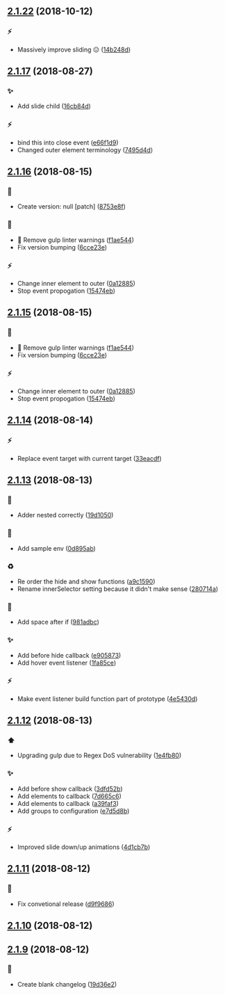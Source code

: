 ## [2.1.22](https://github.com/ButsAndCats/limelight/compare/v2.1.21...v2.1.22) (2018-10-12)


### :zap:

* Massively improve sliding :expressionless: ([14b248d](https://github.com/ButsAndCats/limelight/commit/14b248d))



## [2.1.17](https://github.com/ButsAndCats/limelight/compare/2.1.16...2.1.17) (2018-08-27)


### :sparkles:

* Add slide child ([16cb84d](https://github.com/ButsAndCats/limelight/commit/16cb84d))

### :zap:

* bind this into close event ([e66f1d9](https://github.com/ButsAndCats/limelight/commit/e66f1d9))
* Changed outer element terminology ([7495d4d](https://github.com/ButsAndCats/limelight/commit/7495d4d))



## [2.1.16](https://github.com/ButsAndCats/limelight/compare/2.1.14...2.1.16) (2018-08-15)


### :bookmark:

* Create version: null [patch] ([8753e8f](https://github.com/ButsAndCats/limelight/commit/8753e8f))

### :tropical_drink:

* :rotating_light: Remove gulp linter warnings ([f1ae544](https://github.com/ButsAndCats/limelight/commit/f1ae544))
* Fix version bumping ([6cce23e](https://github.com/ButsAndCats/limelight/commit/6cce23e))

### :zap:

* Change inner element to outer ([0a12885](https://github.com/ButsAndCats/limelight/commit/0a12885))
* Stop event propogation ([15474eb](https://github.com/ButsAndCats/limelight/commit/15474eb))



## [2.1.15](https://github.com/ButsAndCats/limelight/compare/2.1.14...2.1.15) (2018-08-15)


### :tropical_drink:

* :rotating_light: Remove gulp linter warnings ([f1ae544](https://github.com/ButsAndCats/limelight/commit/f1ae544))
* Fix version bumping ([6cce23e](https://github.com/ButsAndCats/limelight/commit/6cce23e))

### :zap:

* Change inner element to outer ([0a12885](https://github.com/ButsAndCats/limelight/commit/0a12885))
* Stop event propogation ([15474eb](https://github.com/ButsAndCats/limelight/commit/15474eb))



## [2.1.14](https://github.com/ButsAndCats/limelight/compare/2.1.13...2.1.14) (2018-08-14)


### :zap:

* Replace event target with current target ([33eacdf](https://github.com/ButsAndCats/limelight/commit/33eacdf))



## [2.1.13](https://github.com/ButsAndCats/limelight/compare/2.1.12...2.1.13) (2018-08-13)


### :bug:

* Adder nested correctly ([19d1050](https://github.com/ButsAndCats/limelight/commit/19d1050))

### :memo:

* Add sample env ([0d895ab](https://github.com/ButsAndCats/limelight/commit/0d895ab))

### :recycle:

* Re order the hide and show functions ([a9c1590](https://github.com/ButsAndCats/limelight/commit/a9c1590))
* Rename innerSelector setting because it didn't make sense ([280714a](https://github.com/ButsAndCats/limelight/commit/280714a))

### :rotating_light:

* Add space after if ([981adbc](https://github.com/ButsAndCats/limelight/commit/981adbc))

### :sparkles:

* Add before hide callback ([e905873](https://github.com/ButsAndCats/limelight/commit/e905873))
* Add hover event listener ([1fa85ce](https://github.com/ButsAndCats/limelight/commit/1fa85ce))

### :zap:

* Make event listener build function part of prototype ([4e5430d](https://github.com/ButsAndCats/limelight/commit/4e5430d))



## [2.1.12](https://github.com/ButsAndCats/limelight/compare/2.1.11...2.1.12) (2018-08-13)


### :arrow_up:

* Upgrading gulp due to Regex DoS vulnerability ([1e4fb80](https://github.com/ButsAndCats/limelight/commit/1e4fb80))

### :sparkles:

* Add before show callback ([3dfd52b](https://github.com/ButsAndCats/limelight/commit/3dfd52b))
* Add elements to callback ([7d665c6](https://github.com/ButsAndCats/limelight/commit/7d665c6))
* Add elements to callback ([a39faf3](https://github.com/ButsAndCats/limelight/commit/a39faf3))
* Add groups to configuration ([e7d5d8b](https://github.com/ButsAndCats/limelight/commit/e7d5d8b))

### :zap:

* Improved slide down/up animations ([4d1cb7b](https://github.com/ButsAndCats/limelight/commit/4d1cb7b))



## [2.1.11](https://github.com/ButsAndCats/limelight/compare/2.1.10...2.1.11) (2018-08-12)


### :tropical_drink:

* Fix convetional release ([d9f9686](https://github.com/ButsAndCats/limelight/commit/d9f9686))



## [2.1.10](https://github.com/ButsAndCats/limelight/compare/2.1.9...2.1.10) (2018-08-12)




## [2.1.9](https://github.com/ButsAndCats/limelight/compare/2.1.8...2.1.9) (2018-08-12)


### :memo:

* Create blank changelog ([19d36e2](https://github.com/ButsAndCats/limelight/commit/19d36e2))



